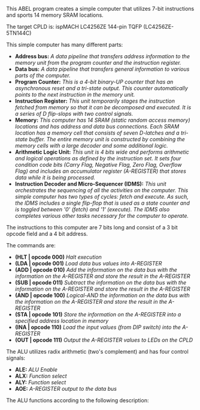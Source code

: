 This ABEL program creates a simple computer that utilizes 7-bit instructions and sports 14 memory SRAM locations.

The target CPLD is: ispMACH LC4256ZE 144-pin TQFP (LC4256ZE-5TN144C)

This simple computer has many different parts:
* **Address bus:** *A data pipeline that transfers address information to the memory unit from the program counter and the instruction register.*
* **Data bus:** *A data pipeline that transfers general information to various parts of the computer.*
* **Program Counter:** *This is a 4-bit binary-UP counter that has an asynchronous reset and a tri-state output. This counter automatically points to the next instruction in the memory unit.*
* **Instruction Register:** *This unit temporarily stages the instruction fetched from memory so that it can be decomposed and executed. It is a series of D flip-slops with two control signals.*
* **Memory:** *This computer has 14 SRAM (static random access memory) locations and has address and data bus connections. Each SRAM location has a memory cell that consists of seven D-latches and a tri-state buffer. The entire memory unit is constructed by combining the memory cells with a large decoder and some additional logic.*
* **Arithmetic Logic Unit:** *This unit is 4 bits wide and performs arithmetic and logical operations as defined by the instruction set. It sets four condition code bits (Carry Flag, Negative Flag, Zero Flag, Overflow Flag) and includes an accumulator register (A-REGISTER) that stores data while it is being processed.*
* **Instruction Decoder and Micro-Sequencer (IDMS):** *This unit orchestrates the sequencing of all the activities on the computer. This simple computer has two types of cycles: fetch and execute. As such, the IDMS includes a single flip-flop that is used as a state counter and is toggled between '0' (fetch) and '1' (execute). The IDMS also completes various other tasks necessary for the computer to operate.*

The instructions to this computer are 7 bits long and consist of a 3 bit opcode field and a 4 bit address.

The commands are:

* **(HLT | opcode 000)** *Halt execution*
* **(LDA | opcode 001)** *Load data bus values into A-REGISTER*
* **(ADD | opcode 010)** *Add the information on the data bus with the information on the A-REGISTER and store the result in the A-REGISTER*
* **(SUB | opcode 011)** *Subtract the information on the data bus with the information on the A-REGISTER and store the result in the A-REGISTER*
* **(AND | opcode 100)** *Logical-AND the information on the data bus with the information on the A-REGISTER and store the result in the A-REGISTER*
* **(STA | opcode 101)** *Store the information on the A-REGISTER into a specified address location in memory*
* **(INA | opcode 110)** *Load the input values (from DIP switch) into the A-REGISTER*
* **(OUT | opcode 111)** *Output the A-REGISTER values to LEDs on the CPLD*

The ALU utilizes radix arithmetic (two's complement) and has four control signals:
* **ALE:** *ALU Enable*
* **ALX:** *Function select*
* **ALY:** *Function select*
* **AOE:** *A-REGISTER output to the data bus*

The ALU functions according to the following description:
